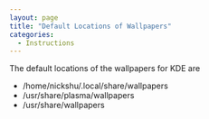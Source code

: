 ```yaml
---
layout: page
title: "Default Locations of Wallpapers"
categories:
  - Instructions
---
```


The default locations of the wallpapers for KDE are 
- /home/nickshu/.local/share/wallpapers
- /usr/share/plasma/wallpapers
- /usr/share/wallpapers

